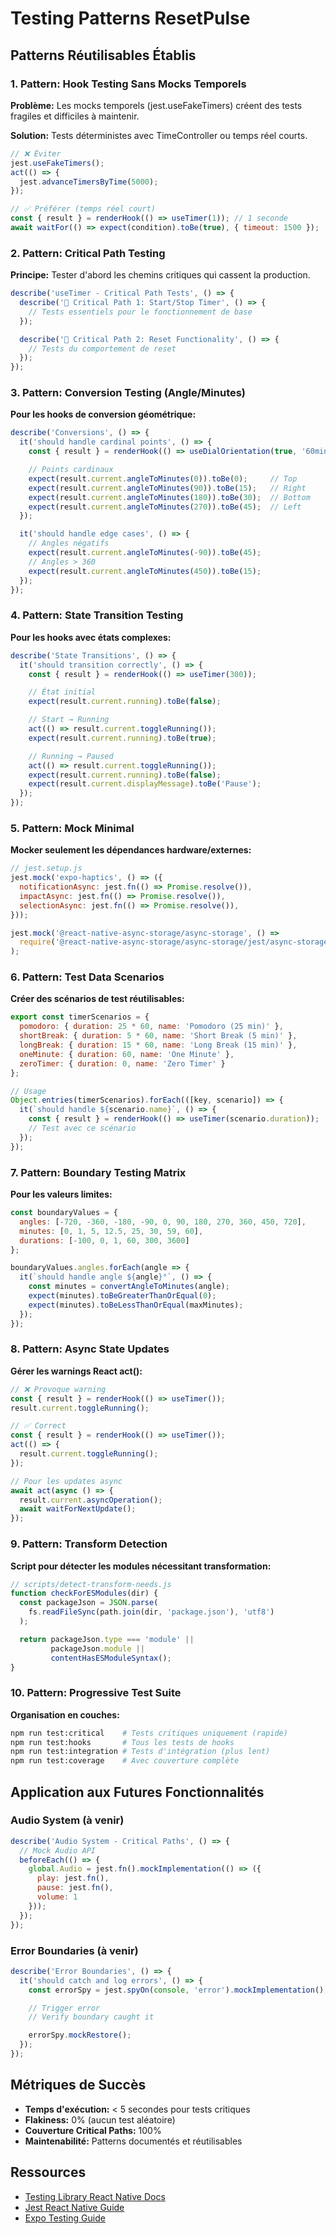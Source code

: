# Testing Patterns ResetPulse

## Patterns Réutilisables Établis

### 1. Pattern: Hook Testing Sans Mocks Temporels

**Problème:** Les mocks temporels (jest.useFakeTimers) créent des tests fragiles et difficiles à maintenir.

**Solution:** Tests déterministes avec TimeController ou temps réel courts.

```javascript
// ❌ Éviter
jest.useFakeTimers();
act(() => {
  jest.advanceTimersByTime(5000);
});

// ✅ Préférer (temps réel court)
const { result } = renderHook(() => useTimer(1)); // 1 seconde
await waitFor(() => expect(condition).toBe(true), { timeout: 1500 });
```

### 2. Pattern: Critical Path Testing

**Principe:** Tester d'abord les chemins critiques qui cassent la production.

```javascript
describe('useTimer - Critical Path Tests', () => {
  describe('🎯 Critical Path 1: Start/Stop Timer', () => {
    // Tests essentiels pour le fonctionnement de base
  });

  describe('🎯 Critical Path 2: Reset Functionality', () => {
    // Tests du comportement de reset
  });
});
```

### 3. Pattern: Conversion Testing (Angle/Minutes)

**Pour les hooks de conversion géométrique:**

```javascript
describe('Conversions', () => {
  it('should handle cardinal points', () => {
    const { result } = renderHook(() => useDialOrientation(true, '60min'));

    // Points cardinaux
    expect(result.current.angleToMinutes(0)).toBe(0);     // Top
    expect(result.current.angleToMinutes(90)).toBe(15);   // Right
    expect(result.current.angleToMinutes(180)).toBe(30);  // Bottom
    expect(result.current.angleToMinutes(270)).toBe(45);  // Left
  });

  it('should handle edge cases', () => {
    // Angles négatifs
    expect(result.current.angleToMinutes(-90)).toBe(45);
    // Angles > 360
    expect(result.current.angleToMinutes(450)).toBe(15);
  });
});
```

### 4. Pattern: State Transition Testing

**Pour les hooks avec états complexes:**

```javascript
describe('State Transitions', () => {
  it('should transition correctly', () => {
    const { result } = renderHook(() => useTimer(300));

    // État initial
    expect(result.current.running).toBe(false);

    // Start → Running
    act(() => result.current.toggleRunning());
    expect(result.current.running).toBe(true);

    // Running → Paused
    act(() => result.current.toggleRunning());
    expect(result.current.running).toBe(false);
    expect(result.current.displayMessage).toBe('Pause');
  });
});
```

### 5. Pattern: Mock Minimal

**Mocker seulement les dépendances hardware/externes:**

```javascript
// jest.setup.js
jest.mock('expo-haptics', () => ({
  notificationAsync: jest.fn(() => Promise.resolve()),
  impactAsync: jest.fn(() => Promise.resolve()),
  selectionAsync: jest.fn(() => Promise.resolve()),
}));

jest.mock('@react-native-async-storage/async-storage', () =>
  require('@react-native-async-storage/async-storage/jest/async-storage-mock')
);
```

### 6. Pattern: Test Data Scenarios

**Créer des scénarios de test réutilisables:**

```javascript
export const timerScenarios = {
  pomodoro: { duration: 25 * 60, name: 'Pomodoro (25 min)' },
  shortBreak: { duration: 5 * 60, name: 'Short Break (5 min)' },
  longBreak: { duration: 15 * 60, name: 'Long Break (15 min)' },
  oneMinute: { duration: 60, name: 'One Minute' },
  zeroTimer: { duration: 0, name: 'Zero Timer' }
};

// Usage
Object.entries(timerScenarios).forEach(([key, scenario]) => {
  it(`should handle ${scenario.name}`, () => {
    const { result } = renderHook(() => useTimer(scenario.duration));
    // Test avec ce scénario
  });
});
```

### 7. Pattern: Boundary Testing Matrix

**Pour les valeurs limites:**

```javascript
const boundaryValues = {
  angles: [-720, -360, -180, -90, 0, 90, 180, 270, 360, 450, 720],
  minutes: [0, 1, 5, 12.5, 25, 30, 59, 60],
  durations: [-100, 0, 1, 60, 300, 3600]
};

boundaryValues.angles.forEach(angle => {
  it(`should handle angle ${angle}°`, () => {
    const minutes = convertAngleToMinutes(angle);
    expect(minutes).toBeGreaterThanOrEqual(0);
    expect(minutes).toBeLessThanOrEqual(maxMinutes);
  });
});
```

### 8. Pattern: Async State Updates

**Gérer les warnings React act():**

```javascript
// ❌ Provoque warning
const { result } = renderHook(() => useTimer());
result.current.toggleRunning();

// ✅ Correct
const { result } = renderHook(() => useTimer());
act(() => {
  result.current.toggleRunning();
});

// Pour les updates async
await act(async () => {
  result.current.asyncOperation();
  await waitForNextUpdate();
});
```

### 9. Pattern: Transform Detection

**Script pour détecter les modules nécessitant transformation:**

```javascript
// scripts/detect-transform-needs.js
function checkForESModules(dir) {
  const packageJson = JSON.parse(
    fs.readFileSync(path.join(dir, 'package.json'), 'utf8')
  );

  return packageJson.type === 'module' ||
         packageJson.module ||
         contentHasESModuleSyntax();
}
```

### 10. Pattern: Progressive Test Suite

**Organisation en couches:**

```bash
npm run test:critical    # Tests critiques uniquement (rapide)
npm run test:hooks       # Tous les tests de hooks
npm run test:integration # Tests d'intégration (plus lent)
npm run test:coverage    # Avec couverture complète
```

## Application aux Futures Fonctionnalités

### Audio System (à venir)
```javascript
describe('Audio System - Critical Paths', () => {
  // Mock Audio API
  beforeEach(() => {
    global.Audio = jest.fn().mockImplementation(() => ({
      play: jest.fn(),
      pause: jest.fn(),
      volume: 1
    }));
  });
});
```

### Error Boundaries (à venir)
```javascript
describe('Error Boundaries', () => {
  it('should catch and log errors', () => {
    const errorSpy = jest.spyOn(console, 'error').mockImplementation();

    // Trigger error
    // Verify boundary caught it

    errorSpy.mockRestore();
  });
});
```

## Métriques de Succès

- **Temps d'exécution:** < 5 secondes pour tests critiques
- **Flakiness:** 0% (aucun test aléatoire)
- **Couverture Critical Paths:** 100%
- **Maintenabilité:** Patterns documentés et réutilisables

## Ressources

- [Testing Library React Native Docs](https://callstack.github.io/react-native-testing-library/)
- [Jest React Native Guide](https://jestjs.io/docs/tutorial-react-native)
- [Expo Testing Guide](https://docs.expo.dev/guides/testing-with-jest/)